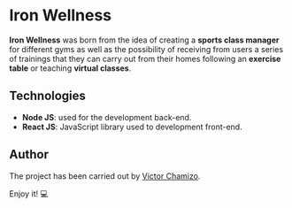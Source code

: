 # Iron Wellness

**Iron Wellness** was born from the idea of creating a **sports class manager** for different gyms as well as the possibility of receiving from users a series of trainings that they can carry out from their homes following an **exercise table** or teaching **virtual classes**.

## Technologies
- **Node JS**: used for the development back-end.
- **React JS**: JavaScript library used to development front-end.


## Author

The project has been carried out by [Victor Chamizo](https://github.com/vctorChamizo).

Enjoy it! 💻
